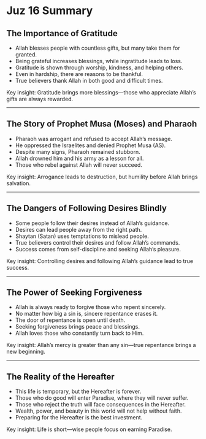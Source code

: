# Juz 16 Summary

## The Importance of Gratitude

- Allah blesses people with countless gifts, but many take them for granted.
- Being grateful increases blessings, while ingratitude leads to loss.
- Gratitude is shown through worship, kindness, and helping others.
- Even in hardship, there are reasons to be thankful.
- True believers thank Allah in both good and difficult times.

Key insight: Gratitude brings more blessings—those who appreciate Allah’s gifts are always rewarded.

---

## The Story of Prophet Musa (Moses) and Pharaoh

- Pharaoh was arrogant and refused to accept Allah’s message.
- He oppressed the Israelites and denied Prophet Musa (AS).
- Despite many signs, Pharaoh remained stubborn.
- Allah drowned him and his army as a lesson for all.
- Those who rebel against Allah will never succeed.

Key insight: Arrogance leads to destruction, but humility before Allah brings salvation.

---

## The Dangers of Following Desires Blindly

- Some people follow their desires instead of Allah’s guidance.
- Desires can lead people away from the right path.
- Shaytan (Satan) uses temptations to mislead people.
- True believers control their desires and follow Allah’s commands.
- Success comes from self-discipline and seeking Allah’s pleasure.

Key insight: Controlling desires and following Allah’s guidance lead to true success.

---

## The Power of Seeking Forgiveness

- Allah is always ready to forgive those who repent sincerely.
- No matter how big a sin is, sincere repentance erases it.
- The door of repentance is open until death.
- Seeking forgiveness brings peace and blessings.
- Allah loves those who constantly turn back to Him.

Key insight: Allah’s mercy is greater than any sin—true repentance brings a new beginning.

---

## The Reality of the Hereafter

- This life is temporary, but the Hereafter is forever.
- Those who do good will enter Paradise, where they will never suffer.
- Those who reject the truth will face consequences in the Hereafter.
- Wealth, power, and beauty in this world will not help without faith.
- Preparing for the Hereafter is the best investment.

Key insight: Life is short—wise people focus on earning Paradise.
